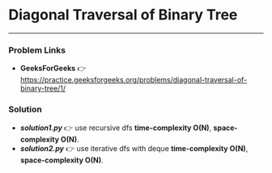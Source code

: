 # Diagonal Traversal of Binary Tree

---

### Problem Links
- **__GeeksForGeeks__** :point_right: https://practice.geeksforgeeks.org/problems/diagonal-traversal-of-binary-tree/1/

### Solution
- **_solution1.py_** :point_right: use recursive dfs **time-complexity O(N)**, **space-complexity O(N)**.
- **_solution2.py_** :point_right: use iterative dfs with deque **time-complexity O(N)**, **space-complexity O(N)**.
